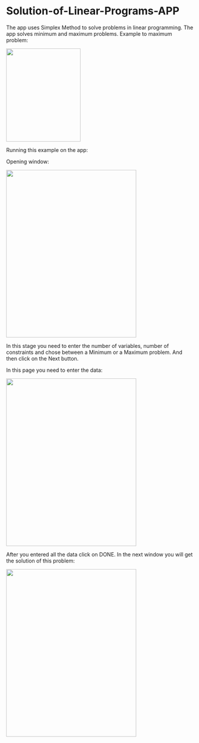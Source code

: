 # Solution-of-Linear-Programs-APP

The app uses Simplex Method to solve problems in linear programming.
The app solves minimum and maximum problems.
Example to maximum problem:

<img src="https://user-images.githubusercontent.com/17571148/35095404-ff75d04c-fc50-11e7-9f40-2bc71cb820f9.png" width="200" height="250">


Running this example on the app:

Opening window:

<img src="https://user-images.githubusercontent.com/17571148/35097335-5657f456-fc58-11e7-9d11-b0dc4acad104.jpeg" width="350" height="450">

In this stage you need to enter the number of variables, number of constraints and chose between a Minimum or a Maximum problem.
And then click on the Next button.

In this page you need to enter the data:

<img src="https://user-images.githubusercontent.com/17571148/35099466-c4d136c4-fc60-11e7-92cc-6369e9cb4ad9.jpeg" width="350" height="450">

After you entered all the data click on DONE.
In the next window you will get the solution of this problem:


<img src="https://user-images.githubusercontent.com/17571148/35099728-c16b0a36-fc61-11e7-8076-99bfd51be646.jpeg" width="350" height="450">




